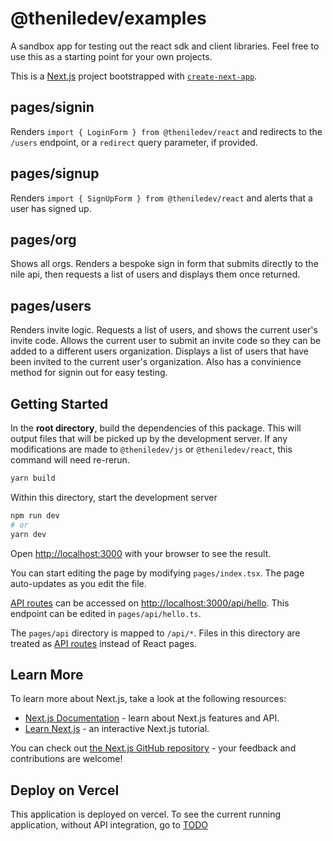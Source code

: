 # @theniledev/examples

A sandbox app for testing out the react sdk and client libraries. Feel free to use this as a starting point for your own projects.

This is a [Next.js](https://nextjs.org/) project bootstrapped with [`create-next-app`](https://github.com/vercel/next.js/tree/canary/packages/create-next-app).

## pages/signin

Renders `import { LoginForm } from @theniledev/react` and redirects to the `/users` endpoint, or a `redirect` query parameter, if provided.

## pages/signup

Renders `import { SignUpForm } from @theniledev/react` and alerts that a user has signed up.

## pages/org

Shows all orgs.
Renders a bespoke sign in form that submits directly to the nile api, then requests a list of users and displays them once returned.

## pages/users

Renders invite logic. Requests a list of users, and shows the current user's invite code. Allows the current user to submit an invite code so they can be added to a different users organization. Displays a list of users that have been invited to the current user's organization. Also has a convinience method for signin out for easy testing.

## Getting Started

In the **root directory**, build the dependencies of this package. This will output files that will be picked up by the development server. If any modifications are made to `@theniledev/js` or `@theniledev/react`, this command will need re-rerun.

```bash
yarn build
```

Within this directory, start the development server

```bash
npm run dev
# or
yarn dev
```

Open [http://localhost:3000](http://localhost:3000) with your browser to see the result.

You can start editing the page by modifying `pages/index.tsx`. The page auto-updates as you edit the file.

[API routes](https://nextjs.org/docs/api-routes/introduction) can be accessed on [http://localhost:3000/api/hello](http://localhost:3000/api/hello). This endpoint can be edited in `pages/api/hello.ts`.

The `pages/api` directory is mapped to `/api/*`. Files in this directory are treated as [API routes](https://nextjs.org/docs/api-routes/introduction) instead of React pages.

## Learn More

To learn more about Next.js, take a look at the following resources:

- [Next.js Documentation](https://nextjs.org/docs) - learn about Next.js features and API.
- [Learn Next.js](https://nextjs.org/learn) - an interactive Next.js tutorial.

You can check out [the Next.js GitHub repository](https://github.com/vercel/next.js/) - your feedback and contributions are welcome!

## Deploy on Vercel

This application is deployed on vercel. To see the current running application, without API integration, go to [TODO]()
